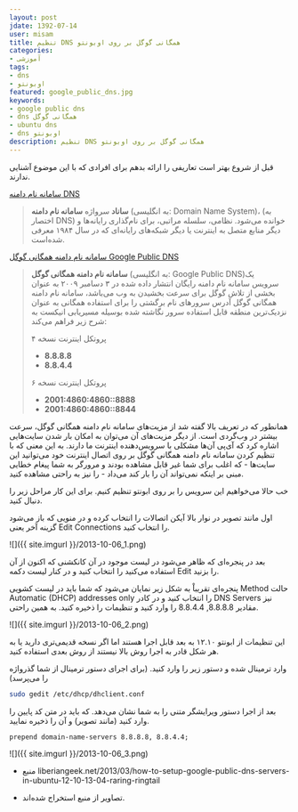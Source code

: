 ```yaml
---
layout: post
jdate: 1392-07-14
user: misam
title: تنظیم DNS همگانی گوگل بر روی اوبونتو
categories:
- آموزشی
tags:
- dns
- اوبونتو
featured: google_public_dns.jpg
keywords:
- google public dns
- dns همگانی گوگل
- ubuntu dns
- dns اوبونتو
description: تنظیم DNS همگانی گوگل بر روی اوبونتو
---
```


قبل از شروع بهتر است تعاریفی را ارائه بدهم برای افرادی که با این موضوع آشنایی ندارند.

[سامانه نام دامنه DNS](http://fa.wikipedia.org/wiki/DNS)

> **ساناد** سرواژه **سامانه نام دامنه** (به انگلیسی: Domain Name System)‏، (به اختصار DNS) خوانده می‌شود. نظامی، سلسله مراتبی، برای نام‌گذاری رایانه‌ها و دیگر منابع متصل به اینترنت یا دیگر شبکه‌های رایانه‌ای که در سال ۱۹۸۴ معرفی شده‌است.

[سامانه نام دامنه همگانی گوگل Google Public DNS](http://fa.wikipedia.org/wiki/%D8%B3%D8%A7%D9%85%D8%A7%D9%86%D9%87_%D9%86%D8%A7%D9%85_%D8%AF%D8%A7%D9%85%D9%86%D9%87_%D9%87%D9%85%DA%AF%D8%A7%D9%86%DB%8C_%DA%AF%D9%88%DA%AF%D9%84)

> **سامانه نام دامنه همگانی گوگل** (به انگلیسی: Google Public DNS)‏ یک سرویس سامانه نام دامنه رایگان انتشار داده شده در ۳ دسامبر ۲۰۰۹ به عنوان بخشی از تلاش گوگل برای سرعت بخشیدن به وب می‌باشد، سامانه نام دامنه همگانی گوگل آدرس سرورهای نام برگشتی را برای استفاده همگانی به عنوان نزدیک‌ترین منطقه قابل استفاده سرور نگاشته شده بوسیله مسیریابی انیکست به شرح زیر فراهم می‌کند:
> 
> پروتکل اینترنت نسخه ۴
> 
> *   **8.8.8.8**
> *   **8.8.4.4**
> 
> پروتکل اینترنت نسخه ۶
> 
> *   **2001:4860:4860::8888**
> *   **2001:4860:4860::8844**

همانطور که در تعریف بالا گفته شد از مزیت‌های سامانه نام دامنه همگانی گوگل، سرعت بیشتر در وب‌گردی است. از دیگر مزیت‌های آن می‌توان به امکان بار شدن سایت‌هایی اشاره کرد که آی‌پی آن‌ها مشکلی با سرویس‌دهنده اینترنت ما دارند. به این معنی که با تنظیم کردن سامانه نام دامنه همگانی گوگل بر روی اتصال اینترنت خود می‌توانید این سایت‌ها - که اغلب برای شما غیر قابل مشاهده بودند و مرورگر به شما پیغام خطایی مبنی بر اینکه نمی‌تواند آن را بار کند می‌داد - را نیز به راحتی مشاهده کنید.

خب حالا می‌خواهیم این سرویس را بر روی ابونتو تنظیم کنیم. برای این کار مراحل زیر را دنبال کنید.

اول مانند تصویر در نوار بالا آیکن اتصالات را انتخاب کرده و در منویی که باز می‌شود گزینه آخر یعنی Edit Connections را انتخاب کنید.

![]({{ site.imgurl }}/2013-10-06_1.png)

بعد در پنجره‌ای که ظاهر می‌شود در لیست موجود در آن کانکشنی که اکنون از آن استفاده می‌کنید را انتخاب کنید و در کنار لیست دکمه Edit را بزنید.

پنجره‌ای تقریباْ به شکل زیر نمایان می‌شود که شما باید در لیست کشویی Method حالت Automatic (DHCP) addresses only را انتخاب کنید و در کادر DNS Servers نیز مقادیر 8.8.8.8, 8.8.4.4 را وارد کنید و تنظیمات را ذخیره کنید. به همین راحتی.

![]({{ site.imgurl }}/2013-10-06_2.png)

این تنظیمات از ابونتو ۱۲.۱۰ به بعد قابل اجرا هستند اما اگر نسخه قدیمی‌تری دارید یا به هر شکل قادر به اجرا روش بالا نیستند از روش بعدی استفاده کنید.

وارد ترمینال شده و دستور زیر را وارد کنید. (برای اجرای دستور ترمینال از شما گذرواژه را می‌پرسد)

```sh
sudo gedit /etc/dhcp/dhclient.conf
```

بعد از اجرا دستور ویرایشگر متنی را به شما نشان ‌می‌دهد. که باید در متن کد پایین را وارد کنید (مانند تصویر) و آن را ذخیره نمایید.

```
prepend domain-name-servers 8.8.8.8, 8.8.4.4;
```

![]({{ site.imgurl }}/2013-10-06_3.png)

* منبع liberiangeek.net/2013/03/how-to-setup-google-public-dns-servers-in-ubuntu-12-10-13-04-raring-ringtail

* تصاویر از منبع استخراج شده‌اند.